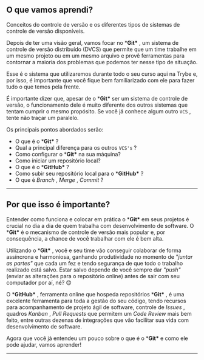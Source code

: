 ## O que vamos aprendi?

Conceitos do controle de versão e os diferentes tipos de sistemas de controle de versão disponíveis.

Depois de ter uma visão geral, vamos focar no ***Git\*** , um sistema de controle de versão distribuído (DVCS) que permite que um time trabalhe em um mesmo projeto ou em um mesmo arquivo e provê ferramentas para contornar a maioria dos problemas que podemos ter nesse tipo de situação.

Esse é o sistema que utilizaremos durante todo o seu curso aqui na Trybe e, por isso, é importante que você fique bem familiarizado com ele para fazer tudo o que temos pela frente.

É importante dizer que, apesar de o ***Git\*** ser um sistema de controle de versão, o funcionamento dele é muito diferente dos outros sistemas que tentam cumprir o mesmo propósito. Se você já conhece algum outro `VCS` , tente não traçar um paralelo.

Os principais pontos abordados serão:

- O que é o ***Git\*** ?
- Qual a principal diferença para os outros `VCS's` ?
- Como configurar o ***Git\*** na sua máquina?
- Como iniciar um repositório local?
- O que é o ***GitHub\*** ?
- Como subir seu repositório local para o ***GitHub\*** ?
- O que é *Branch* , *Merge* , *Commit* ?

------

## Por que isso é importante?

Entender como funciona e colocar em prática o ***Git\*** em seus projetos é crucial no dia a dia de quem trabalha com desenvolvimento de software. O ***Git\*** é o mecanismo de controle de versão mais popular e, por consequência, a chance de você trabalhar com ele é bem alta.

Utilizando o ***Git\*** , você e seu time vão conseguir colaborar de forma assíncrona e harmoniosa, ganhando produtividade no momento de *"juntar as partes"* que cada um fez e tendo segurança de que todo o trabalho realizado está salvo. Estar salvo depende de você sempre dar *"push"* (enviar as alterações para o repositório online) antes de sair com seu computador por aí, né? 😊

O ***GitHub\*** , ferramenta online que hospeda repositórios ***Git\*** , é uma excelente ferramenta para toda a gestão do seu código, tendo recursos para acompanhamento de projeto ágil de software, controle de *Issues* , quadros *Kanban* , *Pull Requests* que permitem um *Code Review* mais bem feito, entre outras dezenas de integrações que vão facilitar sua vida com desenvolvimento de software.

Agora que você já entendeu um pouco sobre o que é o ***Git\*** e como ele pode ajudar, vamos aprender!

------